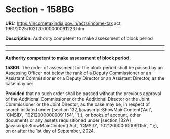 # Section - 158BG

**URL:** https://incometaxindia.gov.in/acts/income-tax act, 1961/2025/102120000000091223.htm

**Description:** Authority competent to make assessment of block period

---

****

**Authority competent to make assessment of block period.**

**158BG.** The order of assessment for the block period shall be passed by an Assessing Officer not below the rank of a Deputy Commissioner or an Assistant Commissioner or a Deputy Director or an Assistant Director, as the case may be:

**Provided** that no such order shall be passed without the previous approval of the Additional Commissioner or the Additional Director or the Joint Commissioner or the Joint Director, as the case may be, in respect of search initiated under [section 132](javascript:ShowMainContent\('Act', 'CMSID', '102120000000091154', ''\);), or books of account, other documents or any assets requisitioned under [section 132A](javascript:ShowMainContent\('Act', 'CMSID', '102120000000091155', ''\);), on or after the 1st day of September, 2024.